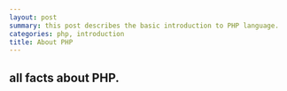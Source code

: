 ```yaml
---
layout: post
summary: this post describes the basic introduction to PHP language.
categories: php, introduction
title: About PHP
---
```


## all facts about PHP.
